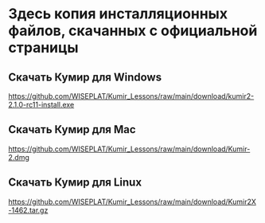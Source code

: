# Здесь копия инсталляционных файлов, скачанных с официальной страницы

## Скачать Кумир для Windows
https://github.com/WISEPLAT/Kumir_Lessons/raw/main/download/kumir2-2.1.0-rc11-install.exe

## Скачать Кумир для Mac
https://github.com/WISEPLAT/Kumir_Lessons/raw/main/download/Kumir-2.dmg

## Скачать Кумир для Linux
https://github.com/WISEPLAT/Kumir_Lessons/raw/main/download/Kumir2X-1462.tar.gz





